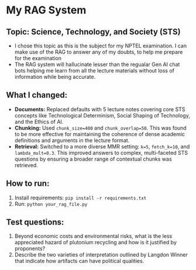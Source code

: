 # My RAG System

## Topic: Science, Technology, and Society (STS)
- I chose this topic as this is the subject for my NPTEL examination. I can make use of the RAG to answer any of my doubts, to help me prepare for the examination
- The RAG system will hallucinate lesser than the regualar Gen AI chat bots helping me learn from all the lecture materials without loss of information while being accurate.

## What I changed:
- **Documents:** Replaced defaults with 5 lecture notes covering core STS concepts like Technological Determinism, Social Shaping of Technology, and the Ethics of AI.
- **Chunking:** Used `chunk_size=400` and `chunk_overlap=50`. This was found to be more effective for maintaining the coherence of dense academic definitions and arguments in the lecture format.
- **Retrieval:** Switched to a more diverse MMR setting: `k=5`, `fetch_k=10`, and `lambda_mult=0.3`. This improved answers to complex, multi-faceted STS questions by ensuring a broader range of contextual chunks was retrieved.

## How to run:
1. Install requirements: `pip install -r requirements.txt`
2. Run: `python your_rag_file.py`

## Test questions:
1. Beyond economic costs and environmental risks, what is the less appreciated hazard of plutonium recycling and how is it justified by proponents?
2. Describe the two varieties of interpretation outlined by Langdon Winner that indicate how artifacts can have political qualities.
